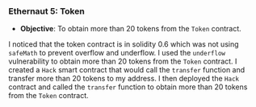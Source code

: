 ### Ethernaut 5: Token

- **Objective**: To obtain more than 20 tokens from the `Token` contract.

I noticed that the token contract is in solidity 0.6 which was not using `safeMath` to prevent overflow and underflow. I used the `underflow` vulnerability to obtain more than 20 tokens from the `Token` contract. I created a `Hack` smart contract that would call the `transfer` function and transfer more than 20 tokens to my address. I then deployed the `Hack` contract and called the `transfer` function to obtain more than 20 tokens from the `Token` contract.

